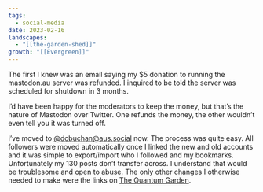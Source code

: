 ```yaml
---
tags:
  - social-media
date: 2023-02-16
landscapes:
  - "[[the-garden-shed]]"
growth: "[[Evergreen]]"
---
```

The first I knew was an email saying my $5 donation to running the mastodon.au server was refunded. I inquired to be told the server was scheduled for shutdown in 3 months.

I’d have been happy for the moderators to keep the money, but that’s the nature of Mastodon over Twitter. One refunds the money, the other wouldn’t even tell you it was turned off.

I’ve moved to [@dcbuchan@aus.social](https://aus.social/@dcbuchan) now. The process was quite easy. All followers were moved automatically once I linked the new and old accounts and it was simple to export/import who I followed and my bookmarks. Unfortunately my 130 posts don’t transfer across. I understand that would be troublesome and open to abuse. The only other changes I otherwise needed to make were the links on [The Quantum Garden](https://quantumgardener.blog).